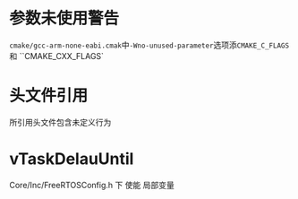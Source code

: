 # 参数未使用警告

`cmake/gcc-arm-none-eabi.cmak`中`-Wno-unused-parameter`选项添`CMAKE_C_FLAGS`和 ``CMAKE_CXX_FLAGS`

# 头文件引用

所引用头文件包含未定义行为

# vTaskDelauUntil 
Core/Inc/FreeRTOSConfig.h 下 使能
局部变量